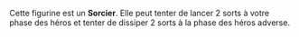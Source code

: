 Cette figurine est un **Sorcier**. Elle peut tenter de lancer 2 sorts à votre phase des héros et 
tenter de dissiper 2 sorts à la phase des héros adverse.